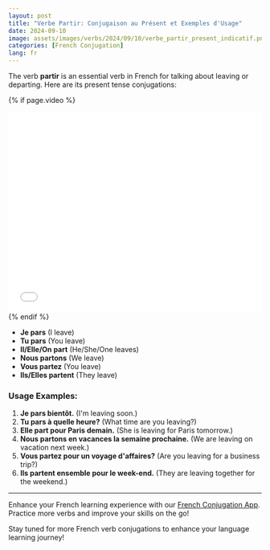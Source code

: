```yaml
---
layout: post
title: "Verbe Partir: Conjugaison au Présent et Exemples d'Usage"
date: 2024-09-10
image: assets/images/verbs/2024/09/10/verbe_partir_present_indicatif.png
categories: [French Conjugation]
lang: fr
---
```


The verb **partir** is an essential verb in French for talking about leaving or departing. Here are its present tense conjugations:

<!-- Video Embed Section -->
{% if page.video %}
<div class="video-embed">
  <iframe width="100%" height="400" src="{{ page.video | escape }}" frameborder="0" allowfullscreen></iframe>
</div>
{% endif %}

- **Je pars** (I leave)
- **Tu pars** (You leave)
- **Il/Elle/On part** (He/She/One leaves)
- **Nous partons** (We leave)
- **Vous partez** (You leave)
- **Ils/Elles partent** (They leave)

### Usage Examples:

1. **Je pars bientôt.** (I'm leaving soon.)
2. **Tu pars à quelle heure?** (What time are you leaving?)
3. **Elle part pour Paris demain.** (She is leaving for Paris tomorrow.)
4. **Nous partons en vacances la semaine prochaine.** (We are leaving on vacation next week.)
5. **Vous partez pour un voyage d'affaires?** (Are you leaving for a business trip?)
6. **Ils partent ensemble pour le week-end.** (They are leaving together for the weekend.)

---

Enhance your French learning experience with our [French Conjugation App]({{site.appStore.url}}). Practice more verbs and improve your skills on the go!

Stay tuned for more French verb conjugations to enhance your language learning journey!